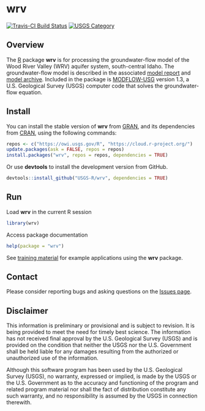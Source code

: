 # wrv

[![Travis-CI Build Status](https://travis-ci.org/USGS-R/wrv.svg?branch=master)](https://travis-ci.org/USGS-R/wrv)
[![USGS Category](https://img.shields.io/badge/USGS-Research-blue.svg)](https://owi.usgs.gov/R/packages.html#research)

## Overview

The [R](https://www.r-project.org/) package **wrv** is for processing the
groundwater-flow model of the Wood River Valley (WRV) aquifer system, south-central Idaho.
The groundwater-flow model is described in the associated
[model report](https://dx.doi.org/10.3133/sir20165080 "USGS Scientific Investigations Report") and
[model archive](https://dx.doi.org/10.5066/F7C827DT "USGS Data Release").
Included in the package is [MODFLOW-USG](https://water.usgs.gov/ogw/mfusg/ "MODFLOW-USG") version 1.3,
a U.S. Geological Survey (USGS) computer code that solves the groundwater-flow equation.

## Install

You can install the stable version of **wrv** from [GRAN](https://owi.usgs.gov/R/gran.html),
and its dependencies from [CRAN](https://cran.r-project.org/), using the following commands:

```r
repos <- c("https://owi.usgs.gov/R", "https://cloud.r-project.org/")
update.packages(ask = FALSE, repos = repos)
install.packages("wrv", repos = repos, dependencies = TRUE)
```

Or use **devtools** to install the development version from GitHub.

```r
devtools::install_github("USGS-R/wrv", dependencies = TRUE)
```

## Run

Load **wrv** in the current R session

```r
library(wrv)
```

Access package documentation

```r
help(package = "wrv")
```

See [training material](https://jfisher-usgs.github.io/wrv-training/) for example applications using the **wrv** package.

## Contact

Please consider reporting bugs and asking questions on the [Issues page](https://github.com/USGS-R/wrv/issues).

## Disclaimer

This information is preliminary or provisional and is subject to revision.
It is being provided to meet the need for timely best science.
The information has not received final approval by the U.S. Geological Survey (USGS)
and is provided on the condition that neither the USGS nor the U.S. Government
shall be held liable for any damages resulting from the authorized or unauthorized use of the information.

Although this software program has been used by the U.S. Geological Survey (USGS),
no warranty, expressed or implied, is made by the USGS or the U.S. Government
as to the accuracy and functioning of the program and related program material
nor shall the fact of distribution constitute any such warranty,
and no responsibility is assumed by the USGS in connection therewith.
